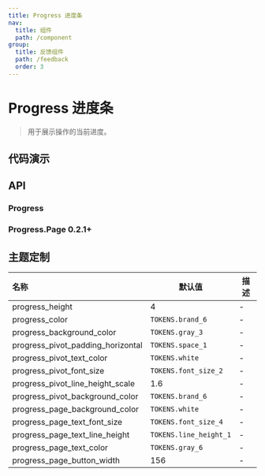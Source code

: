```yaml
---
title: Progress 进度条
nav:
  title: 组件
  path: /component
group:
  title: 反馈组件
  path: /feedback
  order: 3
---
```


# Progress 进度条

> 用于展示操作的当前进度。

## 代码演示

<code src="./__fixtures__/basic.tsx"></code>

## API

### Progress

### Progress.Page <Badge>0.2.1+</Badge>

## 主题定制

| 名称                              | 默认值                 | 描述 |
| :-------------------------------- | ---------------------- | ---- |
| progress_height                   | 4                      | -    |
| progress_color                    | `TOKENS.brand_6`       | -    |
| progress_background_color         | `TOKENS.gray_3`        | -    |
| progress_pivot_padding_horizontal | `TOKENS.space_1`       | -    |
| progress_pivot_text_color         | `TOKENS.white`         | -    |
| progress_pivot_font_size          | `TOKENS.font_size_2`   | -    |
| progress_pivot_line_height_scale  | 1.6                    | -    |
| progress_pivot_background_color   | `TOKENS.brand_6`       | -    |
| progress_page_background_color    | `TOKENS.white`         | -    |
| progress_page_text_font_size      | `TOKENS.font_size_4`   | -    |
| progress_page_text_line_height    | `TOKENS.line_height_1` | -    |
| progress_page_text_color          | `TOKENS.gray_6`        | -    |
| progress_page_button_width        | 156                    | -    |
